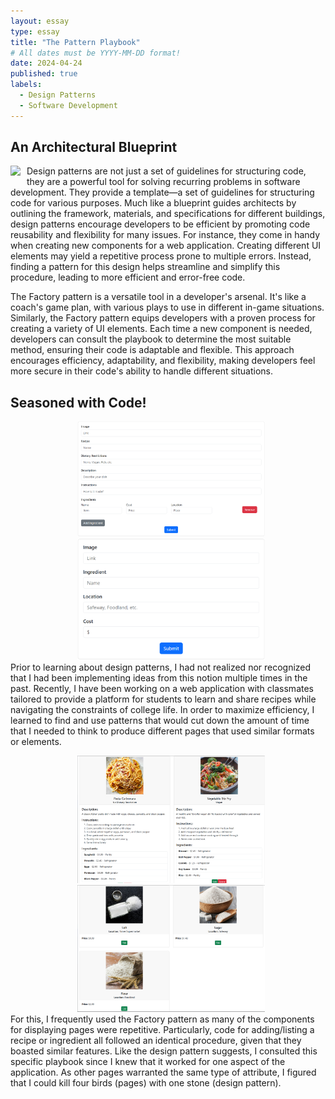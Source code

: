 ```yaml
---
layout: essay
type: essay
title: "The Pattern Playbook"
# All dates must be YYYY-MM-DD format!
date: 2024-04-24
published: true
labels:
  - Design Patterns
  - Software Development
---
```


## An Architectural Blueprint

<div style="float: left; margin-right: 10px;">
  <img width="250px" class="rounded" src="https://pics.craiyon.com/2023-06-16/513455ad7f7942a78a225151906b1d79.webp"> 
</div>

Design patterns are not just a set of guidelines for structuring code, they are a powerful tool for solving recurring problems in software development. They provide a template—a set of guidelines for structuring code for various purposes. Much like a blueprint guides architects by outlining the framework, materials, and specifications for different buildings, design patterns encourage developers to be efficient by promoting code reusability and flexibility for many issues. For instance, they come in handy when creating new components for a web application. Creating different UI elements may yield a repetitive process prone to multiple errors. Instead, finding a pattern for this design helps streamline and simplify this procedure, leading to more efficient and error-free code. 

The Factory pattern is a versatile tool in a developer's arsenal. It's like a coach's game plan, with various plays to use in different in-game situations. Similarly, the Factory pattern equips developers with a proven process for creating a variety of UI elements. Each time a new component is needed, developers can consult the playbook to determine the most suitable method, ensuring their code is adaptable and flexible. This approach encourages efficiency, adaptability, and flexibility, making developers feel more secure in their code's ability to handle different situations. 

## Seasoned with Code!

<div style="float: right; text-align: center; margin-left: 10px;">
  <img width="300px" class="rounded" src="https://raw.githubusercontent.com/k-deguz/k-deguz.github.io/main/img/design/add recipe.PNG">
  <img width="300px" class="rounded" src="https://raw.githubusercontent.com/k-deguz/k-deguz.github.io/main/img/design/add ingredient.PNG"> 
</div>

Prior to learning about design patterns, I had not realized nor recognized that I had been implementing ideas from this notion multiple times in the past. Recently, I have been working on a web application with classmates tailored to provide a platform for students to learn and share recipes while navigating the constraints of college life. In order to maximize efficiency, I learned to find and use patterns that would cut down the amount of time that I needed to think to produce different pages that used similar formats or elements. 

<div style="float: right; text-align: center; margin-left: 10px;">
  <img width="300px" class="rounded" src="https://raw.githubusercontent.com/k-deguz/k-deguz.github.io/main/img/design/recipes.PNG">
  <img width="300px" class="rounded" src="https://raw.githubusercontent.com/k-deguz/k-deguz.github.io/main/img/design/ingredients.PNG"> 
</div>

For this, I frequently used the Factory pattern as many of the components for displaying pages were repetitive. Particularly, code for adding/listing a recipe or ingredient all followed an identical procedure, given that they boasted similar features. Like the design pattern suggests, I consulted this specific playbook since I knew that it worked for one aspect of the application. As other pages warranted the same type of attribute, I figured that I could kill four birds (pages) with one stone (design pattern). 

